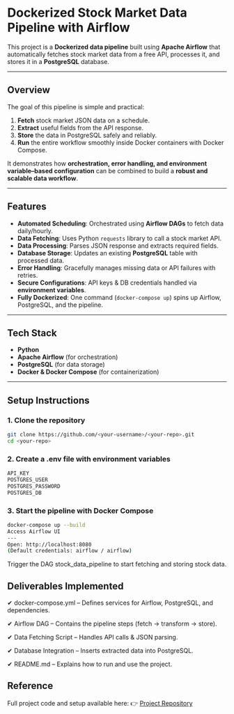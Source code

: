 # Dockerized Stock Market Data Pipeline with Airflow

This project is a **Dockerized data pipeline** built using **Apache Airflow** that automatically fetches stock market data from a free API, processes it, and stores it in a **PostgreSQL** database.  

---

## Overview  

The goal of this pipeline is simple and practical:  

1. **Fetch** stock market JSON data on a schedule.  
2. **Extract** useful fields from the API response.  
3. **Store** the data in PostgreSQL safely and reliably.  
4. **Run** the entire workflow smoothly inside Docker containers with Docker Compose.  

It demonstrates how **orchestration, error handling, and environment variable–based configuration** can be combined to build a **robust and scalable data workflow**.  

---

## Features  

- **Automated Scheduling**: Orchestrated using **Airflow DAGs** to fetch data daily/hourly.  
- **Data Fetching**: Uses Python `requests` library to call a stock market API.  
- **Data Processing**: Parses JSON response and extracts required fields.  
- **Database Storage**: Updates an existing **PostgreSQL** table with processed data.  
- **Error Handling**: Gracefully manages missing data or API failures with retries.  
- **Secure Configurations**: API keys & DB credentials handled via **environment variables**.  
- **Fully Dockerized**: One command (`docker-compose up`) spins up Airflow, PostgreSQL, and the pipeline.  

---

## Tech Stack  

- **Python**  
- **Apache Airflow** (for orchestration)  
- **PostgreSQL** (for data storage)  
- **Docker & Docker Compose** (for containerization)  

---

## Setup Instructions  

### 1️. Clone the repository  
```bash
git clone https://github.com/<your-username>/<your-repo>.git
cd <your-repo>
```

### 2️. Create a .env file with environment variables
```bash
API_KEY
POSTGRES_USER
POSTGRES_PASSWORD
POSTGRES_DB
```

### 3️. Start the pipeline with Docker Compose
```bash
docker-compose up --build
Access Airflow UI
---
Open: http://localhost:8080
(Default credentials: airflow / airflow)
```

Trigger the DAG stock_data_pipeline to start fetching and storing stock data.

## Deliverables Implemented
✔ docker-compose.yml – Defines services for Airflow, PostgreSQL, and dependencies.

✔ Airflow DAG – Contains the pipeline steps (fetch → transform → store).

✔ Data Fetching Script – Handles API calls & JSON parsing.

✔ Database Integration – Inserts extracted data into PostgreSQL.

✔ README.md – Explains how to run and use the project.

## Reference
Full project code and setup available here:
👉 [Project Repository](https://github.com/Pranathi-Chintarapu64/stock_market)
